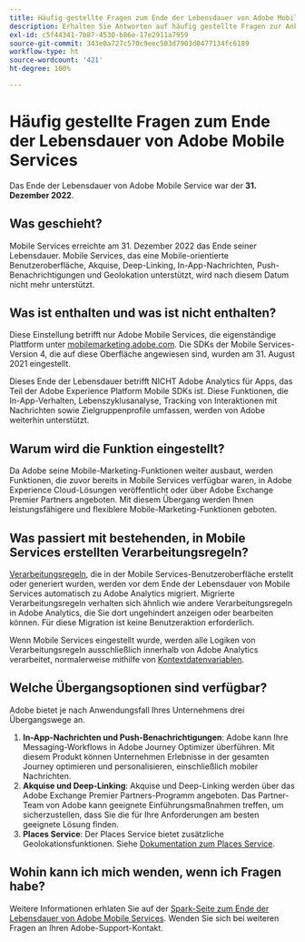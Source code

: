 ```yaml
---
title: Häufig gestellte Fragen zum Ende der Lebensdauer von Adobe Mobile Services
description: Erhalten Sie Antworten auf häufig gestellte Fragen zur Ankündigung des Endes der Lebensdauer von Adobe Mobile Services.
exl-id: c5f44341-7b87-4530-b86e-17e2911a7959
source-git-commit: 343e0a727c570c9eec503d7903d0477134fc6189
workflow-type: ht
source-wordcount: '421'
ht-degree: 100%

---
```


# Häufig gestellte Fragen zum Ende der Lebensdauer von Adobe Mobile Services

Das Ende der Lebensdauer von Adobe Mobile Service war der **31. Dezember 2022**.

## Was geschieht?

Mobile Services erreichte am 31. Dezember 2022 das Ende seiner Lebensdauer. Mobile Services, das eine Mobile-orientierte Benutzeroberfläche, Akquise, Deep-Linking, In-App-Nachrichten, Push-Benachrichtigungen und Geolokation unterstützt, wird nach diesem Datum nicht mehr unterstützt.

## Was ist enthalten und was ist nicht enthalten?

Diese Einstellung betrifft nur Adobe Mobile Services, die eigenständige Plattform unter [mobilemarketing.adobe.com](https://mobilemarketing.adobe.com/de). Die SDKs der Mobile Services-Version 4, die auf diese Oberfläche angewiesen sind, wurden am 31. August 2021 eingestellt.

Dieses Ende der Lebensdauer betrifft NICHT Adobe Analytics für Apps, das Teil der Adobe Experience Platform Mobile SDKs ist. Diese Funktionen, die In-App-Verhalten, Lebenszyklusanalyse, Tracking von Interaktionen mit Nachrichten sowie Zielgruppenprofile umfassen, werden von Adobe weiterhin unterstützt.

## Warum wird die Funktion eingestellt?

Da Adobe seine Mobile-Marketing-Funktionen weiter ausbaut, werden Funktionen, die zuvor bereits in Mobile Services verfügbar waren, in Adobe Experience Cloud-Lösungen veröffentlicht oder über Adobe Exchange Premier Partners angeboten. Mit diesem Übergang werden Ihnen leistungsfähigere und flexiblere Mobile-Marketing-Funktionen geboten.

## Was passiert mit bestehenden, in Mobile Services erstellten Verarbeitungsregeln?

[Verarbeitungsregeln](https://experienceleague.adobe.com/docs/analytics/admin/admin-tools/processing-rules/processing-rules.html?lang=de), die in der Mobile Services-Benutzeroberfläche erstellt oder generiert wurden, werden vor dem Ende der Lebensdauer von Mobile Services automatisch zu Adobe Analytics migriert. Migrierte Verarbeitungsregeln verhalten sich ähnlich wie andere Verarbeitungsregeln in Adobe Analytics, die Sie dort ungehindert anzeigen oder bearbeiten können. Für diese Migration ist keine Benutzeraktion erforderlich.

Wenn Mobile Services eingestellt wurde, werden alle Logiken von Verarbeitungsregeln ausschließlich innerhalb von Adobe Analytics verarbeitet, normalerweise mithilfe von [Kontextdatenvariablen](https://experienceleague.adobe.com/docs/analytics/implementation/vars/page-vars/contextdata.html?lang=de).

## Welche Übergangsoptionen sind verfügbar?

Adobe bietet je nach Anwendungsfall Ihres Unternehmens drei Übergangswege an.

1. **In-App-Nachrichten und Push-Benachrichtigungen**: Adobe kann Ihre Messaging-Workflows in Adobe Journey Optimizer überführen. Mit diesem Produkt können Unternehmen Erlebnisse in der gesamten Journey optimieren und personalisieren, einschließlich mobiler Nachrichten.
1. **Akquise und Deep-Linking**: Akquise und Deep-Linking werden über das Adobe Exchange Premier Partners-Programm angeboten. Das Partner-Team von Adobe kann geeignete Einführungsmaßnahmen treffen, um sicherzustellen, dass Sie die für Ihre Anforderungen am besten geeignete Lösung finden.
1. **Places Service**: Der Places Service bietet zusätzliche Geolokationsfunktionen. Siehe [Dokumentation zum Places Service](https://experienceleague.adobe.com/docs/places/using/home.html?lang=de).

## Wohin kann ich mich wenden, wenn ich Fragen habe?

Weitere Informationen erhlaten Sie auf der [Spark-Seite zum Ende der Lebensdauer von Adobe Mobile Services](https://spark.adobe.com/page/C6D30y09zaRpD/). Wenden Sie sich bei weiteren Fragen an Ihren Adobe-Support-Kontakt.
